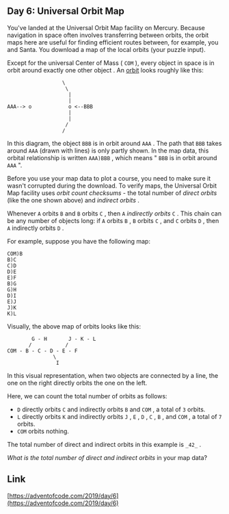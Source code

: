 ## Day 6: Universal Orbit Map

You've landed at the Universal Orbit Map facility on Mercury. Because navigation in space often involves transferring between orbits, the orbit maps here are useful for finding efficient routes between, for example, you and Santa. You download a map of the local orbits (your puzzle input).

Except for the universal Center of Mass ( `COM` ), every object in space is in orbit around exactly one other object . An [orbit](https://en.wikipedia.org/wiki/Orbit) looks roughly like this:

                      \
                       \
                        |
                        |
    AAA--> o            o <--BBB
                        |
                        |
                       /
                      /

In this diagram, the object `BBB` is in orbit around `AAA` . The path that `BBB` takes around `AAA` (drawn with lines) is only partly shown. In the map data, this orbital relationship is written `AAA)BBB` , which means " `BBB` is in orbit around `AAA` ".

Before you use your map data to plot a course, you need to make sure it wasn't corrupted during the download. To verify maps, the Universal Orbit Map facility uses _orbit count checksums_ \- the total number of _direct orbits_ (like the one shown above) and _indirect orbits_ .

Whenever `A` orbits `B` and `B` orbits `C` , then `A` _indirectly orbits_ `C` . This chain can be any number of objects long: if `A` orbits `B` , `B` orbits `C` , and `C` orbits `D` , then `A` indirectly orbits `D` .

For example, suppose you have the following map:

    COM)B
    B)C
    C)D
    D)E
    E)F
    B)G
    G)H
    D)I
    E)J
    J)K
    K)L

Visually, the above map of orbits looks like this:

            G - H       J - K - L
           /           /
    COM - B - C - D - E - F
                   \
                    I

In this visual representation, when two objects are connected by a line, the one on the right directly orbits the one on the left.

Here, we can count the total number of orbits as follows:

- `D` directly orbits `C` and indirectly orbits `B` and `COM` , a total of `3` orbits.
- `L` directly orbits `K` and indirectly orbits `J` , `E` , `D` , `C` , `B` , and `COM` , a total of `7` orbits.
- `COM` orbits nothing.

The total number of direct and indirect orbits in this example is `_42_` .

_What is the total number of direct and indirect orbits_ in your map data?

## Link

[https://adventofcode.com/2019/day/6](https://adventofcode.com/2019/day/6)
